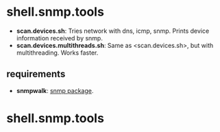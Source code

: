 # shell.snmp.tools
 - **scan.devices.sh**: Tries network with dns, icmp, snmp. Prints device information received by snmp.
 - **scan.devices.multithreads.sh**: Same as <scan.devices.sh>, but with multithreading. Works faster.
## requirements
 - **snmpwalk**: [snmp package](http://net-snmp.sourceforge.net/).
# shell.snmp.tools

